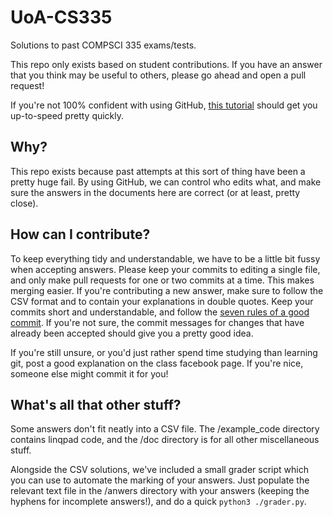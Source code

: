 # UoA-CS335

Solutions to past COMPSCI 335 exams/tests.

This repo only exists based on student contributions. If you have an answer that you think may be useful to others, please go ahead and open a pull request!

If you're not 100% confident with using GitHub, [this tutorial](https://guides.github.com/activities/contributing-to-open-source/) should get you up-to-speed pretty quickly.

## Why?

This repo exists because past attempts at this sort of thing have been a pretty huge fail. By using GitHub, we can control who edits what, and make sure the answers in the documents here are correct (or at least, pretty close).

## How can I contribute?

To keep everything tidy and understandable, we have to be a little bit fussy when accepting answers. Please keep your commits to editing a single file, and only make pull requests for one or two commits at a time. This makes merging easier. If you're contributing a new answer, make sure to follow the CSV format and to contain your explanations in double quotes. Keep your commits short and understandable, and follow the [seven rules of a good commit](http://chris.beams.io/posts/git-commit/). If you're not sure, the commit messages for changes that have already been accepted should give you a pretty good idea.

If you're still unsure, or you'd just rather spend time studying than learning git, post a good explanation on the class facebook page. If you're nice, someone else might commit it for you!

## What's all that other stuff?

Some answers don't fit neatly into a CSV file. The /example_code directory contains linqpad code, and the /doc directory is for all other miscellaneous stuff.

Alongside the CSV solutions, we've included a small grader script which you can use to automate the marking of your answers. Just populate the relevant text file in the /anwers directory with your answers (keeping the hyphens for incomplete answers!), and do a quick `python3 ./grader.py`.


